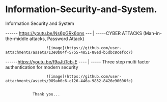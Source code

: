 # Information-Security-and-System.
Information Security and System


------ https://youtu.be/Ns6pGRk6ons ---
                                       |
                                        -----CYBER ATTACKS (Man-in-the-middle attacks, Password Attack)

                      ![image](https://github.com/user-attachments/assets/13e0b04f-5755-4851-88ed-b5dbc8cefcc7)
                      
------https://youtu.be/f9aJtiTcb-E ----
                                       |
                                        ----- Three step multi factor authentication for modern security

                      ![image](https://github.com/user-attachments/assets/989ab0c6-c126-446a-9832-8426e90606fc)


                Thank you...

